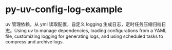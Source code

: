 # py-uv-config-log-example
uv 管理依赖，从 yml 读取配置，自定义 logging 生成日志，定时任务压缩归档日志。Using uv to manage dependencies, loading configurations from a YAML file, customizing logging for generating logs, and using scheduled tasks to compress and archive logs.
